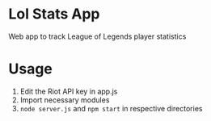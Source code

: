 # Lol Stats App
Web app to track League of Legends player statistics

# Usage
1. Edit the Riot API key in app.js
2. Import necessary modules
3. `node server.js` and `npm start` in respective directories  
